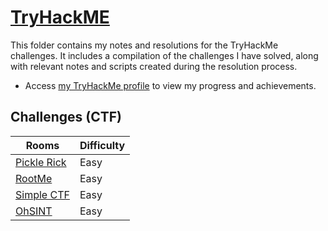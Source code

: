# [TryHackME](https://tryhackme.com) 
This folder contains my notes and resolutions for the TryHackMe challenges. It includes a compilation of the challenges I have solved, along with relevant notes and scripts created during the resolution process.

* Access [my TryHackMe profile](https://tryhackme.com/p/hendrix.mode) to view my progress and achievements.


## Challenges (CTF)
| Rooms                                   | Difficulty |
|-----------------------------------------|------------|
|[Pickle Rick](./challenges/pickle_rick/) | Easy       |
|[RootMe](./challenges/rootMe/)           | Easy       |
|[Simple CTF](./challenges/simple_CTF/)   | Easy       |
|[OhSINT](./challenges/ohsint/)           | Easy       |